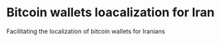 # Bitcoin wallets loacalization for Iran
Facilitating the localization of bitcoin wallets for Iranians
